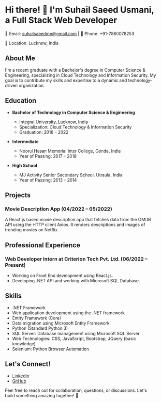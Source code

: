 # Hi there! 👋 I'm Suhail Saeed Usmani, a Full Stack Web Developer

📧 Email: suhailsaeedme@gmail.com | 📱 Phone: +91-7860078253

📍 Location: Lucknow, India

## About Me

I'm a recent graduate with a Bachelor's degree in Computer Science & Engineering, specializing in Cloud Technology and Information Security. My goal is to contribute my skills and expertise to a dynamic and technology-driven organization.

## Education

- **Bachelor of Technology in Computer Science & Engineering**
  - Integral University, Lucknow, India
  - Specialization: Cloud Technology & Information Security
  - Graduation: 2018 – 2022

- **Intermediate**
  - Noorul Hasan Memorial Inter College, Gonda, India
  - Year of Passing: 2017 – 2018

- **High School**
  - MJ Activity Senior Secondary School, Utraula, India
  - Year of Passing: 2013 – 2014

## Projects

### Movie Description App (04/2022 – 05/2022)

A React.js based movie description app that fetches data from the OMDB API using the HTTP client Axios. It renders descriptions and images of trending movies on Netflix.

## Professional Experience

### Web Developer Intern at Criterion Tech Pvt. Ltd. (06/2022 – Present)

- Working on Front End development using React.js.
- Developing .NET API and working with Microsoft SQL Database.

## Skills

- .NET Framework
- Web application development using the .NET framework
- Entity Framework (Core)
- Data migration using Microsoft Entity Framework
- Python (Standard Python 3)
- SQL Server: Database management using Microsoft SQL Server
- Web Technologies: CSS, JavaScript, Bootstrap, JQuery (basic knowledge)
- Selenium: Python Browser Automation

## Let's Connect!

- [LinkedIn](https://www.linkedin.com/in/suhail-usmani5/)
- [GitHub](https://github.com/suhailusmani)

Feel free to reach out for collaboration, questions, or discussions. Let's build something amazing together! 🚀
